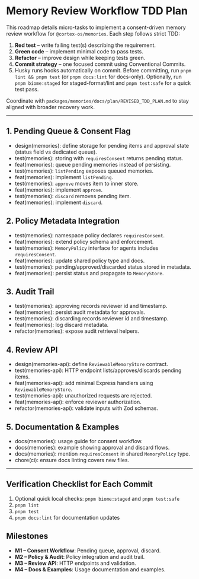 # Memory Review Workflow TDD Plan

This roadmap details micro-tasks to implement a consent-driven memory review workflow for `@cortex-os/memories`. Each step follows strict TDD:

1. **Red test** – write failing test(s) describing the requirement.
2. **Green code** – implement minimal code to pass tests.
3. **Refactor** – improve design while keeping tests green.
4. **Commit strategy** – one focused commit using Conventional Commits.
5. Husky runs hooks automatically on commit.
   Before committing, run `pnpm lint && pnpm test` (or `pnpm docs:lint` for docs-only).
   Optionally, run `pnpm biome:staged` for staged-format/lint and `pnpm test:safe` for a quick test pass.

Coordinate with `packages/memories/docs/plan/REVISED_TDD_PLAN.md` to stay aligned with broader recovery work.

---

## 1. Pending Queue & Consent Flag

- design(memories): define storage for pending items and approval state (status field vs dedicated queue).
- test(memories): storing with `requiresConsent` returns pending status.
- feat(memories): queue pending memories instead of persisting.
- test(memories): `listPending` exposes queued memories.
- feat(memories): implement `listPending`.
- test(memories): `approve` moves item to inner store.
- feat(memories): implement `approve`.
- test(memories): `discard` removes pending item.
- feat(memories): implement `discard`.

## 2. Policy Metadata Integration

- test(memories): namespace policy declares `requiresConsent`.
- feat(memories): extend policy schema and enforcement.
- test(memories): `MemoryPolicy` interface for agents includes `requiresConsent`.
- feat(memories): update shared policy type and docs.
- test(memories): pending/approved/discarded status stored in metadata.
- feat(memories): persist status and propagate to `MemoryStore`.

## 3. Audit Trail

- test(memories): approving records reviewer id and timestamp.
- feat(memories): persist audit metadata for approvals.
- test(memories): discarding records reviewer id and timestamp.
- feat(memories): log discard metadata.
- refactor(memories): expose audit retrieval helpers.

## 4. Review API

- design(memories-api): define `ReviewableMemoryStore` contract.
- test(memories-api): HTTP endpoint lists/approves/discards pending items.
- feat(memories-api): add minimal Express handlers using `ReviewableMemoryStore`.
- test(memories-api): unauthorized requests are rejected.
- feat(memories-api): enforce reviewer authorization.
- refactor(memories-api): validate inputs with Zod schemas.

## 5. Documentation & Examples

- docs(memories): usage guide for consent workflow.
- docs(memories): example showing approval and discard flows.
- docs(memories): mention `requiresConsent` in shared `MemoryPolicy` type.
- chore(ci): ensure docs linting covers new files.

---

## Verification Checklist for Each Commit

1. Optional quick local checks: `pnpm biome:staged` and `pnpm test:safe`
2. `pnpm lint`
3. `pnpm test`
4. `pnpm docs:lint` for documentation updates

## Milestones

- **M1 – Consent Workflow**: Pending queue, approval, discard.
- **M2 – Policy & Audit**: Policy integration and audit trail.
- **M3 – Review API**: HTTP endpoints and validation.
- **M4 – Docs & Examples**: Usage documentation and examples.
